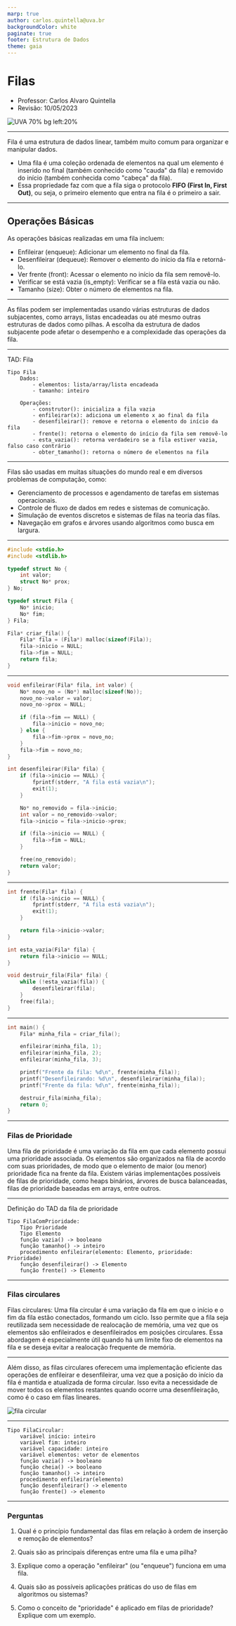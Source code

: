 ```yaml
---
marp: true
author: carlos.quintella@uva.br
backgroundColor: white
paginate: true
footer: Estrutura de Dados
theme: gaia
---
```


<!-- _class: lead -->

# Filas #

- Professor: Carlos Alvaro Quintella
- Revisão: 10/05/2023

![UVA 70% bg left:20%](https://uva.br/wp-content/themes/uva-theme/dist/images/header_logo.svg)

---

Fila é uma estrutura de dados linear, também muito comum para organizar e manipular dados.

- Uma fila é uma coleção ordenada de elementos na qual um elemento é inserido no final (também conhecido como "cauda" da fila) e removido do início (também conhecida como "cabeça" da fila).
- Essa propriedade faz com que a fila siga o protocolo **FIFO (First In, First Out)**, ou seja, o primeiro elemento que entra na fila é o primeiro a sair.

---

## Operações Básicas ##

As operações básicas realizadas em uma fila incluem:

- Enfileirar (enqueue): Adicionar um elemento no final da fila.
- Desenfileirar (dequeue): Remover o elemento do início da fila e retorná-lo.
- Ver frente (front): Acessar o elemento no início da fila sem removê-lo.
- Verificar se está vazia (is_empty): Verificar se a fila está vazia ou não.
- Tamanho (size): Obter o número de elementos na fila.

---

As filas podem ser implementadas usando várias estruturas de dados subjacentes, como arrays, listas encadeadas ou até mesmo outras estruturas de dados como pilhas. A escolha da estrutura de dados subjacente pode afetar o desempenho e a complexidade das operações da fila.

---

TAD: Fila

```pseudocode
Tipo Fila
    Dados:
        - elementos: lista/array/lista encadeada
        - tamanho: inteiro
        
    Operações:
        - construtor(): inicializa a fila vazia
        - enfileirar(x): adiciona um elemento x ao final da fila
        - desenfileirar(): remove e retorna o elemento do início da fila
        - frente(): retorna o elemento do início da fila sem removê-lo
        - esta_vazia(): retorna verdadeiro se a fila estiver vazia, falso caso contrário
        - obter_tamanho(): retorna o número de elementos na fila
```

---

Filas são usadas em muitas situações do mundo real e em diversos problemas de computação, como:

- Gerenciamento de processos e agendamento de tarefas em sistemas operacionais.
- Controle de fluxo de dados em redes e sistemas de comunicação.
- Simulação de eventos discretos e sistemas de filas na teoria das filas.
- Navegação em grafos e árvores usando algoritmos como busca em largura.

---

```c
#include <stdio.h>
#include <stdlib.h>

typedef struct No {
    int valor;
    struct No* prox;
} No;

typedef struct Fila {
    No* inicio;
    No* fim;
} Fila;

Fila* criar_fila() {
    Fila* fila = (Fila*) malloc(sizeof(Fila));
    fila->inicio = NULL;
    fila->fim = NULL;
    return fila;
}

```

---

```c
void enfileirar(Fila* fila, int valor) {
    No* novo_no = (No*) malloc(sizeof(No));
    novo_no->valor = valor;
    novo_no->prox = NULL;

    if (fila->fim == NULL) {
        fila->inicio = novo_no;
    } else {
        fila->fim->prox = novo_no;
    }
    fila->fim = novo_no;
}

int desenfileirar(Fila* fila) {
    if (fila->inicio == NULL) {
        fprintf(stderr, "A fila está vazia\n");
        exit(1);
    }

    No* no_removido = fila->inicio;
    int valor = no_removido->valor;
    fila->inicio = fila->inicio->prox;

    if (fila->inicio == NULL) {
        fila->fim = NULL;
    }

    free(no_removido);
    return valor;
}
```

---

```c
int frente(Fila* fila) {
    if (fila->inicio == NULL) {
        fprintf(stderr, "A fila está vazia\n");
        exit(1);
    }

    return fila->inicio->valor;
}

int esta_vazia(Fila* fila) {
    return fila->inicio == NULL;
}

void destruir_fila(Fila* fila) {
    while (!esta_vazia(fila)) {
        desenfileirar(fila);
    }
    free(fila);
}
```

---

```c
int main() {
    Fila* minha_fila = criar_fila();

    enfileirar(minha_fila, 1);
    enfileirar(minha_fila, 2);
    enfileirar(minha_fila, 3);

    printf("Frente da fila: %d\n", frente(minha_fila));
    printf("Desenfileirando: %d\n", desenfileirar(minha_fila));
    printf("Frente da fila: %d\n", frente(minha_fila));

    destruir_fila(minha_fila);
    return 0;
}
```

---

### Filas de Prioridade ###

Uma fila de prioridade é uma variação da fila em que cada elemento possui uma prioridade associada. Os elementos são organizados na fila de acordo com suas prioridades, de modo que o elemento de maior (ou menor) prioridade fica na frente da fila. Existem várias implementações possíveis de filas de prioridade, como heaps binários, árvores de busca balanceadas, filas de prioridade baseadas em arrays, entre outros.

---
Definição do TAD da fila de prioridade

```pseudocode
Tipo FilaComPrioridade:
    Tipo Prioridade
    Tipo Elemento
    função vazia() -> booleano
    função tamanho() -> inteiro
    procedimento enfileirar(elemento: Elemento, prioridade: Prioridade)
    função desenfileirar() -> Elemento
    função frente() -> Elemento
```

---

### Filas circulares ###

Filas circulares: Uma fila circular é uma variação da fila em que o início e o fim da fila estão conectados, formando um ciclo. Isso permite que a fila seja reutilizada sem necessidade de realocação de memória, uma vez que os elementos são enfileirados e desenfileirados em posições circulares. Essa abordagem é especialmente útil quando há um limite fixo de elementos na fila e se deseja evitar a realocação frequente de memória.

---

Além disso, as filas circulares oferecem uma implementação eficiente das operações de enfileirar e desenfileirar, uma vez que a posição do início da fila é mantida e atualizada de forma circular. Isso evita a necessidade de mover todos os elementos restantes quando ocorre uma desenfileiração, como é o caso em filas lineares.

![fila circular](https://mermaid.ink/img/pako:eNqd0r-vwiAQB_B_hZxLm7SDVl_yGEz6c3LSlYXIYRspbSqNGuP_LqUxj_V14-5zX4aDF5w7gUDhMvC-Jocj04SkQVAqbFGbjqzDkMTxnmRebxOG01jmIPcgmSF3UHiwnaFwUHqwm6F0UHnwM0PlIGV6Km7mqZCkRDZK0ZX8lZFtDd0V6SpJkm8R3xtharrpH3-ZbEEmX5ApFmTKBZnqHxmIoMWh5Y2wz_ya7mBgartmBtQeBUo-KsOA6bcd5aPpTk99BmqGESMYe8ENFg23H6QFKrm64fsDR-Kxvg)

---

```pseudocode
Tipo FilaCircular:
    variável início: inteiro
    variável fim: inteiro
    variável capacidade: inteiro
    variável elementos: vetor de elementos
    função vazia() -> booleano
    função cheia() -> booleano
    função tamanho() -> inteiro
    procedimento enfileirar(elemento)
    função desenfileirar() -> elemento
    função frente() -> elemento
```

---

### Perguntas ###

1) Qual é o princípio fundamental das filas em relação à ordem de inserção e remoção de elementos?

2) Quais são as principais diferenças entre uma fila e uma pilha?

3) Explique como a operação "enfileirar" (ou "enqueue") funciona em uma fila.

4) Quais são as possíveis aplicações práticas do uso de filas em algoritmos ou sistemas?

5) Como o conceito de "prioridade" é aplicado em filas de prioridade? Explique com um exemplo.
